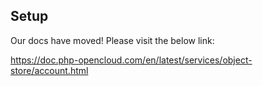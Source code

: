 ## Setup

Our docs have moved! Please visit the below link:

https://doc.php-opencloud.com/en/latest/services/object-store/account.html
